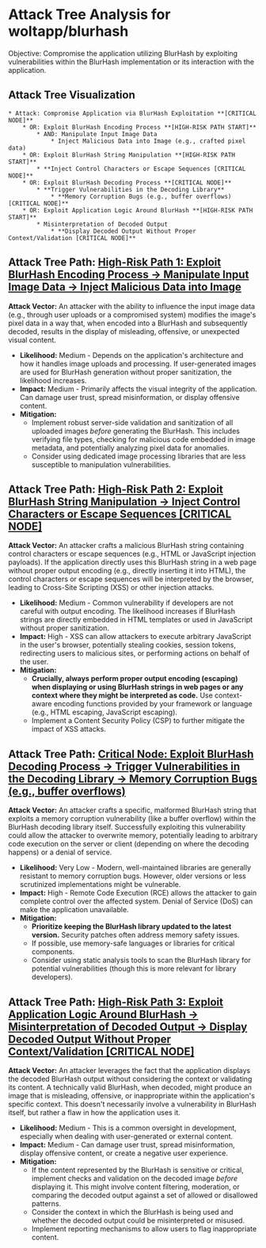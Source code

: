 # Attack Tree Analysis for woltapp/blurhash

Objective: Compromise the application utilizing BlurHash by exploiting vulnerabilities within the BlurHash implementation or its interaction with the application.

## Attack Tree Visualization

```
* Attack: Compromise Application via BlurHash Exploitation **[CRITICAL NODE]**
    * OR: Exploit BlurHash Encoding Process **[HIGH-RISK PATH START]**
        * AND: Manipulate Input Image Data
            * Inject Malicious Data into Image (e.g., crafted pixel data)
    * OR: Exploit BlurHash String Manipulation **[HIGH-RISK PATH START]**
        * **Inject Control Characters or Escape Sequences [CRITICAL NODE]**
    * OR: Exploit BlurHash Decoding Process **[CRITICAL NODE]**
        * **Trigger Vulnerabilities in the Decoding Library**
            * **Memory Corruption Bugs (e.g., buffer overflows) [CRITICAL NODE]**
    * OR: Exploit Application Logic Around BlurHash **[HIGH-RISK PATH START]**
        * Misinterpretation of Decoded Output
            * **Display Decoded Output Without Proper Context/Validation [CRITICAL NODE]**
```


## Attack Tree Path: [High-Risk Path 1: Exploit BlurHash Encoding Process -> Manipulate Input Image Data -> Inject Malicious Data into Image](./attack_tree_paths/high-risk_path_1_exploit_blurhash_encoding_process_-_manipulate_input_image_data_-_inject_malicious__1d4e5f5f.md)

**Attack Vector:** An attacker with the ability to influence the input image data (e.g., through user uploads or a compromised system) modifies the image's pixel data in a way that, when encoded into a BlurHash and subsequently decoded, results in the display of misleading, offensive, or unexpected visual content.
* **Likelihood:** Medium - Depends on the application's architecture and how it handles image uploads and processing. If user-generated images are used for BlurHash generation without proper sanitization, the likelihood increases.
* **Impact:** Medium - Primarily affects the visual integrity of the application. Can damage user trust, spread misinformation, or display offensive content.
* **Mitigation:**
    * Implement robust server-side validation and sanitization of all uploaded images *before* generating the BlurHash. This includes verifying file types, checking for malicious code embedded in image metadata, and potentially analyzing pixel data for anomalies.
    * Consider using dedicated image processing libraries that are less susceptible to manipulation vulnerabilities.

## Attack Tree Path: [High-Risk Path 2: Exploit BlurHash String Manipulation -> Inject Control Characters or Escape Sequences [CRITICAL NODE]](./attack_tree_paths/high-risk_path_2_exploit_blurhash_string_manipulation_-_inject_control_characters_or_escape_sequence_22ec941f.md)

**Attack Vector:** An attacker crafts a malicious BlurHash string containing control characters or escape sequences (e.g., HTML or JavaScript injection payloads). If the application directly uses this BlurHash string in a web page without proper output encoding (e.g., directly inserting it into HTML), the control characters or escape sequences will be interpreted by the browser, leading to Cross-Site Scripting (XSS) or other injection attacks.
* **Likelihood:** Medium - Common vulnerability if developers are not careful with output encoding. The likelihood increases if BlurHash strings are directly embedded in HTML templates or used in JavaScript without proper sanitization.
* **Impact:** High - XSS can allow attackers to execute arbitrary JavaScript in the user's browser, potentially stealing cookies, session tokens, redirecting users to malicious sites, or performing actions on behalf of the user.
* **Mitigation:**
    * **Crucially, always perform proper output encoding (escaping) when displaying or using BlurHash strings in web pages or any context where they might be interpreted as code.** Use context-aware encoding functions provided by your framework or language (e.g., HTML escaping, JavaScript escaping).
    * Implement a Content Security Policy (CSP) to further mitigate the impact of XSS attacks.

## Attack Tree Path: [Critical Node: Exploit BlurHash Decoding Process -> Trigger Vulnerabilities in the Decoding Library -> Memory Corruption Bugs (e.g., buffer overflows)](./attack_tree_paths/critical_node_exploit_blurhash_decoding_process_-_trigger_vulnerabilities_in_the_decoding_library_-__6d36a6e4.md)

**Attack Vector:** An attacker crafts a specific, malformed BlurHash string that exploits a memory corruption vulnerability (like a buffer overflow) within the BlurHash decoding library itself. Successfully exploiting this vulnerability could allow the attacker to overwrite memory, potentially leading to arbitrary code execution on the server or client (depending on where the decoding happens) or a denial of service.
* **Likelihood:** Very Low - Modern, well-maintained libraries are generally resistant to memory corruption bugs. However, older versions or less scrutinized implementations might be vulnerable.
* **Impact:** High - Remote Code Execution (RCE) allows the attacker to gain complete control over the affected system. Denial of Service (DoS) can make the application unavailable.
* **Mitigation:**
    * **Prioritize keeping the BlurHash library updated to the latest version.** Security patches often address memory safety issues.
    * If possible, use memory-safe languages or libraries for critical components.
    * Consider using static analysis tools to scan the BlurHash library for potential vulnerabilities (though this is more relevant for library developers).

## Attack Tree Path: [High-Risk Path 3: Exploit Application Logic Around BlurHash -> Misinterpretation of Decoded Output -> Display Decoded Output Without Proper Context/Validation [CRITICAL NODE]](./attack_tree_paths/high-risk_path_3_exploit_application_logic_around_blurhash_-_misinterpretation_of_decoded_output_-_d_d43c85cd.md)

**Attack Vector:** An attacker leverages the fact that the application displays the decoded BlurHash output without considering the context or validating its content. A technically valid BlurHash, when decoded, might produce an image that is misleading, offensive, or inappropriate within the application's specific context. This doesn't necessarily involve a vulnerability in BlurHash itself, but rather a flaw in how the application uses it.
* **Likelihood:** Medium - This is a common oversight in development, especially when dealing with user-generated or external content.
* **Impact:** Medium - Can damage user trust, spread misinformation, display offensive content, or create a negative user experience.
* **Mitigation:**
    * If the content represented by the BlurHash is sensitive or critical, implement checks and validation on the decoded image *before* displaying it. This might involve content filtering, moderation, or comparing the decoded output against a set of allowed or disallowed patterns.
    * Consider the context in which the BlurHash is being used and whether the decoded output could be misinterpreted or misused.
    * Implement reporting mechanisms to allow users to flag inappropriate content.


